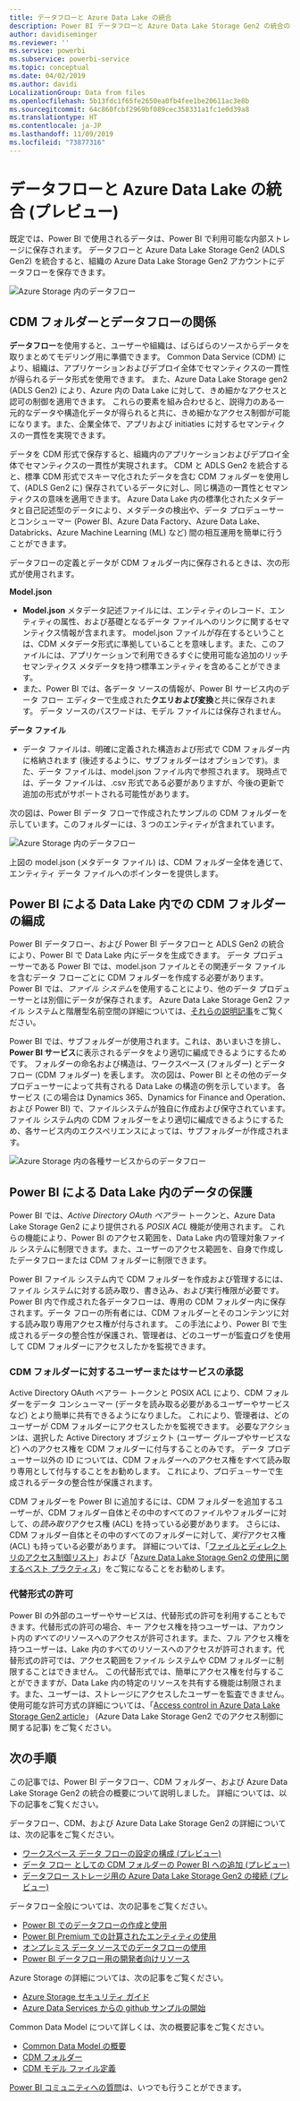 ```yaml
---
title: データフローと Azure Data Lake の統合
description: Power BI データフローと Azure Data Lake Storage Gen2 の統合の概要
author: davidiseminger
ms.reviewer: ''
ms.service: powerbi
ms.subservice: powerbi-service
ms.topic: conceptual
ms.date: 04/02/2019
ms.author: davidi
LocalizationGroup: Data from files
ms.openlocfilehash: 5b13fdc1f65fe2650ea0fb4fee1be20611ac3e8b
ms.sourcegitcommit: 64c860fcbf2969bf089cec358331a1fc1e0d39a8
ms.translationtype: HT
ms.contentlocale: ja-JP
ms.lasthandoff: 11/09/2019
ms.locfileid: "73877316"
---
```

# <a name="dataflows-and-azure-data-lake-integration-preview"></a>データフローと Azure Data Lake の統合 (プレビュー)

既定では、Power BI で使用されるデータは、Power BI で利用可能な内部ストレージに保存されます。 データフローと Azure Data Lake Storage Gen2 (ADLS Gen2) を統合すると、組織の Azure Data Lake Storage Gen2 アカウントにデータフローを保存できます。 

![Azure Storage 内のデータフロー](media/service-dataflows-azure-data-lake-integration/dataflows-azure-integration_01.jpg)

## <a name="how-cdm-folders-relate-to-dataflows"></a>CDM フォルダーとデータフローの関係

**データフロー**を使用すると、ユーザーや組織は、ばらばらのソースからデータを取りまとめてモデリング用に準備できます。 Common Data Service (CDM) により、組織は、アプリケーションおよびデプロイ全体でセマンティクスの一貫性が得られるデータ形式を使用できます。 また、Azure Data Lake Storage gen2 (ADLS Gen2) により、Azure 内の Data Lake に対して、きめ細かなアクセスと認可の制御を適用できます。 これらの要素を組み合わせると、説得力のある一元的なデータや構造化データが得られると共に、きめ細かなアクセス制御が可能になります。また、企業全体で、アプリおよび initiaties に対するセマンティクスの一貫性を実現できます。

データを CDM 形式で保存すると、組織内のアプリケーションおよびデプロイ全体でセマンティクスの一貫性が実現されます。 CDM と ADLS Gen2 を統合すると、標準 CDM 形式でスキーマ化されたデータを含む CDM フォルダーを使用して、(ADLS Gen2 に) 保存されているデータに対し、同じ構造の一貫性とセマンティクスの意味を適用できます。 Azure Data Lake 内の標準化されたメタデータと自己記述型のデータにより、メタデータの検出や、データ プロデューサーとコンシューマー (Power BI、Azure Data Factory、Azure Data Lake、Databricks、Azure Machine Learning (ML) など) 間の相互運用を簡単に行うことができます。 

データフローの定義とデータが CDM フォルダー内に保存されるときは、次の形式が使用されます。

**Model.json**
* **Model.json** メタデータ記述ファイルには、エンティティのレコード、エンティティの属性、および基礎となるデータ ファイルへのリンクに関するセマンティクス情報が含まれます。 model.json ファイルが存在するということは、CDM メタデータ形式に準拠していることを意味します。また、このファイルには、アプリケーションで利用できるすぐに使用可能な追加のリッチ セマンティクス メタデータを持つ標準エンティティを含めることができます。
* また、Power BI では、各データ ソースの情報が、Power BI サービス内のデータ フロー エディターで生成された**クエリおよび変換**と共に保存されます。 データ ソースのパスワードは、モデル ファイルには保存されません。

**データ ファイル**
* データ ファイルは、明確に定義された構造および形式で CDM フォルダー内に格納されます (後述するように、サブフォルダーはオプションです)。また、データ ファイルは、model.json ファイル内で参照されます。 現時点では、データ ファイルは、.csv 形式である必要がありますが、今後の更新で追加の形式がサポートされる可能性があります。 

次の図は、Power BI データ フローで作成されたサンプルの CDM フォルダーを示しています。このフォルダーには、3 つのエンティティが含まれています。

![Azure Storage 内のデータフロー](media/service-dataflows-azure-data-lake-integration/dataflows-azure-integration_01.jpg)

上図の model.json (メタデータ ファイル) は、CDM フォルダー全体を通じて、エンティティ データ ファイルへのポインターを提供します。

## <a name="power-bi-organizes-cdm-folders-in-the-data-lake"></a>Power BI による Data Lake 内での CDM フォルダーの編成

Power BI データフロー、および Power BI データフローと ADLS Gen2 の統合により、Power BI で Data Lake 内にデータを生成できます。 データ プロデューサーである Power BI では、model.json ファイルとその関連データ ファイルを含むデータ フローごとに CDM フォルダーを作成する必要があります。 Power BI では、*ファイル システム*を使用することにより、他のデータ プロデューサーとは別個にデータが保存されます。 Azure Data Lake Storage Gen2 ファイル システムと階層型名前空間の詳細については、[それらの説明記事](https://docs.microsoft.com/azure/storage/data-lake-storage/namespace)をご覧ください。

Power BI では、サブフォルダーが使用されます。これは、あいまいさを排し、**Power BI サービス**に表示されるデータをより適切に編成できるようにするためです。 フォルダーの命名および構造は、ワークスペース (フォルダー) とデータフロー (CDM フォルダー) を表します。 次の図は、Power BI とその他のデータ プロデューサーによって共有される Data Lake の構造の例を示しています。 各サービス (この場合は Dynamics 365、Dynamics for Finance and Operation、および Power BI) で、ファイルシステムが独自に作成および保守されています。 ファイル システム内の CDM フォルダーをより適切に編成できるようにするため、各サービス内のエクスペリエンスによっては、サブフォルダーが作成されます。 

![Azure Storage 内の各種サービスからのデータフロー](media/service-dataflows-azure-data-lake-integration/dataflows-azure-integration_02.jpg)

## <a name="power-bi-protects-data-in-the-data-lake"></a>Power BI による Data Lake 内のデータの保護

Power BI では、*Active Directory OAuth ベアラー* トークンと、Azure Data Lake Storage Gen2 により提供される *POSIX ACL* 機能が使用されます。 これらの機能により、Power BI のアクセス範囲を、Data Lake 内の管理対象ファイル システムに制限できます。また、ユーザーのアクセス範囲を、自身で作成したデータフローまたは CDM フォルダーに制限できます。 

Power BI ファイル システム内で CDM フォルダーを作成および管理するには、ファイル システムに対する読み取り、書き込み、および実行権限が必要です。 Power BI 内で作成された各データフローは、専用の CDM フォルダー内に保存されます。データ フローの所有者には、CDM フォルダーとそのコンテンツに対する読み取り専用アクセス権が付与されます。 この手法により、Power BI で生成されるデータの整合性が保護され、管理者は、どのユーザーが監査ログを使用して CDM フォルダーにアクセスしたかを監視できます。 

### <a name="authorizing-users-or-services-for-cdm-folders"></a>CDM フォルダーに対するユーザーまたはサービスの承認

Active Directory OAuth ベアラー トークンと POSIX ACL により、CDM フォルダーをデータ コンシューマー (データを読み取る必要があるユーザーやサービスなど) とより簡単に共有できるようになりました。 これにより、管理者は、どのユーザーが CDM フォルダーにアクセスしたかを監視できます。 必要なアクションは、選択した Active Directory オブジェクト (ユーザー グループやサービスなど) へのアクセス権を CDM フォルダーに付与することのみです。 データ プロデューサー以外の ID については、CDM フォルダーへのアクセス権をすべて読み取り専用として付与することをお勧めします。 これにより、プロデュ－サーで生成されるデータの整合性が保護されます。

CDM フォルダーを Power BI に追加するには、CDM フォルダーを追加するユーザーが、CDM フォルダー自体とその中のすべてのファイルやフォルダーに対して、の*読み取り*アクセス権 (ACL) を持っている必要があります。 さらには、CDM フォルダー自体とその中のすべてのフォルダーに対して、*実行*アクセス権 (ACL) も持っている必要があります。 詳細については、「[ファイルとディレクトリのアクセス制御リスト](https://docs.microsoft.com/azure/storage/blobs/data-lake-storage-access-control#access-control-lists-on-files-and-directories)」および「[Azure Data Lake Storage Gen2 の使用に関するベスト プラクティス](https://docs.microsoft.com/azure/storage/blobs/data-lake-storage-best-practices)」をご覧になることをお勧めします。


### <a name="alternative-forms-of-authorization"></a>代替形式の許可

Power BI の外部のユーザーやサービスは、代替形式の許可を利用することもできます。代替形式の許可の場合、キー アクセス権を持つユーザーは、アカウント内の*すべての*リソースへのアクセスが許可されます。また、フル アクセス権を持つユーザーは、Lake 内のすべてのリソースへのアクセスが許可されます。代替形式の許可では、アクセス範囲をファイル システムや CDM フォルダーに制限することはできません。 この代替形式では、簡単にアクセス権を付与することができますが、Data Lake 内の特定のリソースを共有する機能は制限されます。また、ユーザーは、ストレージにアクセスしたユーザーを監査できません。 使用可能な許可方式の詳細については、「[Access control in Azure Data Lake Storage Gen2 article](https://docs.microsoft.com/azure/storage/blobs/data-lake-storage-access-control
)」 (Azure Data Lake Storage Gen2 でのアクセス制御に関する記事) をご覧ください。


## <a name="next-steps"></a>次の手順

この記事では、Power BI データフロー、CDM フォルダー、および Azure Data Lake Storage Gen2 の統合の概要について説明しました。 詳細については、以下の記事をご覧ください。

データフロー、CDM、および Azure Data Lake Storage Gen2 の詳細については、次の記事をご覧ください。

* [ワークスペース データ フローの設定の構成 (プレビュー)](service-dataflows-configure-workspace-storage-settings.md)
* [データ フロー としての CDM フォルダーの Power BI への追加 (プレビュー)](service-dataflows-add-cdm-folder.md)
* [データフロー ストレージ用の Azure Data Lake Storage Gen2 の接続 (プレビュー)](service-dataflows-connect-azure-data-lake-storage-gen2.md)

データフロー全般については、次の記事をご覧ください。

* [Power BI でのデータフローの作成と使用](service-dataflows-create-use.md)
* [Power BI Premium での計算されたエンティティの使用](service-dataflows-computed-entities-premium.md)
* [オンプレミス データ ソースでのデータフローの使用](service-dataflows-on-premises-gateways.md)
* [Power BI データフロー用の開発者向けリソース](service-dataflows-developer-resources.md)

Azure Storage の詳細については、次の記事をご覧ください。
* [Azure Storage セキュリティ ガイド](https://docs.microsoft.com/azure/storage/common/storage-security-guide)
* [Azure Data Services からの github サンプルの開始](https://aka.ms/cdmadstutorial)

Common Data Model について詳しくは、次の概要記事をご覧ください。
* [Common Data Model の概要](https://docs.microsoft.com/powerapps/common-data-model/overview)
* [CDM フォルダー](https://go.microsoft.com/fwlink/?linkid=2045304)
* [CDM モデル ファイル定義](https://go.microsoft.com/fwlink/?linkid=2045521)

[Power BI コミュニティへの質問](https://community.powerbi.com/)は、いつでも行うことができます。
